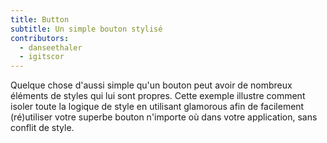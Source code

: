 ```yaml
---
title: Button
subtitle: Un simple bouton stylisé
contributors:
  - danseethaler
  - igitscor
---
```


Quelque chose d'aussi simple qu'un bouton peut avoir de nombreux éléments de
styles qui lui sont propres. Cette exemple illustre comment isoler toute la logique
de style en utilisant glamorous afin de facilement (ré)utiliser votre superbe
bouton n'importe où dans votre application, sans conflit de style.
